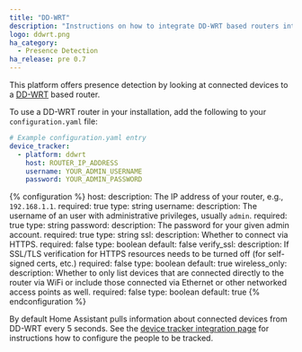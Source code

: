 ```yaml
---
title: "DD-WRT"
description: "Instructions on how to integrate DD-WRT based routers into Home Assistant."
logo: ddwrt.png
ha_category:
  - Presence Detection
ha_release: pre 0.7
---
```


This platform offers presence detection by looking at connected devices to a [DD-WRT](https://dd-wrt.com/) based router.

To use a DD-WRT router in your installation, add the following to your `configuration.yaml` file:

```yaml
# Example configuration.yaml entry
device_tracker:
  - platform: ddwrt
    host: ROUTER_IP_ADDRESS
    username: YOUR_ADMIN_USERNAME
    password: YOUR_ADMIN_PASSWORD
```

{% configuration %}
host:
  description: The IP address of your router, e.g., `192.168.1.1`.
  required: true
  type: string
username:
  description: The username of an user with administrative privileges, usually `admin`.
  required: true
  type: string
password:
  description: The password for your given admin account.
  required: true
  type: string
ssl:
  description: Whether to connect via HTTPS.
  required: false
  type: boolean
  default: false
verify_ssl:
  description: If SSL/TLS verification for HTTPS resources needs to be turned off (for self-signed certs, etc.)
  required: false
  type: boolean
  default: true
wireless_only:
  description: Whether to only list devices that are connected directly to the router via WiFi or include those connected via Ethernet or other networked access points as well.
  required: false
  type: boolean
  default: true
{% endconfiguration %}

By default Home Assistant pulls information about connected devices from DD-WRT every 5 seconds.
See the [device tracker integration page](/components/device_tracker/) for instructions how to configure the people to be tracked.
